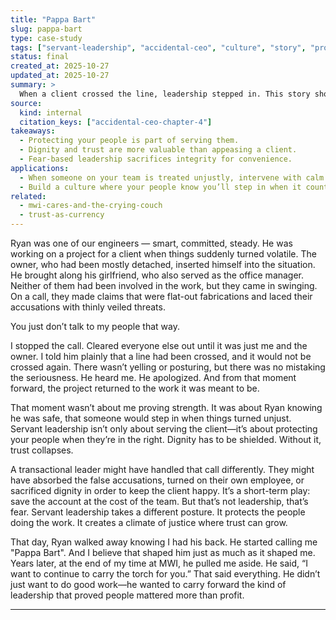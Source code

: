 ```yaml
---
title: "Pappa Bart"
slug: pappa-bart
type: case-study
tags: ["servant-leadership", "accidental-ceo", "culture", "story", "protection"]
status: final
created_at: 2025-10-27
updated_at: 2025-10-27
summary: >
  When a client crossed the line, leadership stepped in. This story shows that protecting people isn’t defiance—it’s dignity. Real leadership shields trust, even when it costs comfort.
source:
  kind: internal
  citation_keys: ["accidental-ceo-chapter-4"]
takeaways:
  - Protecting your people is part of serving them.
  - Dignity and trust are more valuable than appeasing a client.
  - Fear-based leadership sacrifices integrity for convenience.
applications:
  - When someone on your team is treated unjustly, intervene with calm strength.
  - Build a culture where your people know you’ll step in when it counts.
related:
  - mwi-cares-and-the-crying-couch
  - trust-as-currency
---
```


Ryan was one of our engineers — smart, committed, steady. He was working on a project for a client when things suddenly turned volatile. The owner, who had been mostly detached, inserted himself into the situation. He brought along his girlfriend, who also served as the office manager. Neither of them had been involved in the work, but they came in swinging. On a call, they made claims that were flat-out fabrications and laced their accusations with thinly veiled threats.

You just don’t talk to my people that way.

I stopped the call. Cleared everyone else out until it was just me and the owner. I told him plainly that a line had been crossed, and it would not be crossed again. There wasn’t yelling or posturing, but there was no mistaking the seriousness. He heard me. He apologized. And from that moment forward, the project returned to the work it was meant to be.

That moment wasn’t about me proving strength. It was about Ryan knowing he was safe, that someone would step in when things turned unjust. Servant leadership isn’t only about serving the client—it’s about protecting your people when they’re in the right. Dignity has to be shielded. Without it, trust collapses.

A transactional leader might have handled that call differently. They might have absorbed the false accusations, turned on their own employee, or sacrificed dignity in order to keep the client happy. It’s a short-term play: save the account at the cost of the team. But that’s not leadership, that’s fear. Servant leadership takes a different posture. It protects the people doing the work. It creates a climate of justice where trust can grow.

That day, Ryan walked away knowing I had his back. He started calling me "Pappa Bart". And I believe that shaped him just as much as it shaped me. Years later, at the end of my time at MWI, he pulled me aside. He said, “I want to continue to carry the torch for you.” That said everything. He didn’t just want to do good work—he wanted to carry forward the kind of leadership that proved people mattered more than profit.

---
